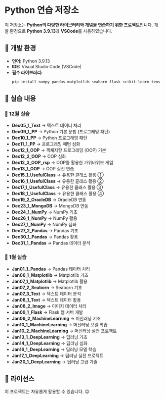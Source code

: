 # Python 연습 저장소

이 저장소는 **Python의 다양한 라이브러리와 개념을 연습하기 위한 프로젝트**입니다. 
개발 환경으로 **Python 3.9.13**과 **VSCode**를 사용하였습니다.

## 📌 개발 환경

- **언어:** Python 3.9.13
- **IDE:** Visual Studio Code (VSCode)
- **필수 라이브러리:**
  ```sh
  pip install numpy pandas matplotlib seaborn flask scikit-learn tensorflow
  ```

## 📂 실습 내용

### 📅 12월 실습
- **Dec05_1_Text** → 텍스트 데이터 처리
- **Dec09_1_PP** → Python 기본 문법 (프로그래밍 패턴)
- **Dec10_1_PP** → Python 프로그래밍 패턴
- **Dec11_1_PP** → 프로그래밍 패턴 심화
- **Dec12_1_OOP** → 객체지향 프로그래밍 (OOP) 기본
- **Dec12_2_OOP** → OOP 심화
- **Dec12_3_OOP_rsp** → OOP를 활용한 가위바위보 게임
- **Dec13_1_OOP** → OOP 실전 연습
- **Dec15_1_UsefulClass** → 유용한 클래스 활용 ①
- **Dec16_1_UsefulClass** → 유용한 클래스 활용 ②
- **Dec17_1_UsefulClass** → 유용한 클래스 활용 ③
- **Dec18_1_UsefulClass** → 유용한 클래스 활용 ④
- **Dec19_2_OracleDB** → OracleDB 연동
- **Dec23_1_MongoDB** → MongoDB 연동
- **Dec24_1_NumPy** → NumPy 기초
- **Dec26_1_NumPy** → NumPy 활용
- **Dec27_1_NumPy** → NumPy 심화
- **Dec27_2_Pandas** → Pandas 기초
- **Dec30_1_Pandas** → Pandas 활용
- **Dec31_1_Pandas** → Pandas 데이터 분석

### 📅 1월 실습
- **Jan01_1_Pandas** → Pandas 데이터 처리
- **Jan06_1_Matplotlib** → Matplotlib 기초
- **Jan07_1_Matplotlib** → Matplotlib 활용
- **Jan07_2_Seaborn** → Seaborn 기초
- **Jan07_3_Text** → 텍스트 데이터 분석
- **Jan08_1_Text** → 텍스트 데이터 활용
- **Jan08_2_Image** → 이미지 데이터 처리
- **Jan09_1_Flask** → Flask 웹 서버 개발
- **Jan09_2_MachineLearning** → 머신러닝 기초
- **Jan10_1_MachineLearning** → 머신러닝 모델 학습
- **Jan10_2_MachineLearning** → 머신러닝 실전 프로젝트
- **Jan13_1_DeepLearning** → 딥러닝 기초
- **Jan14_1_DeepLearning** → 딥러닝 심화
- **Jan16_1_DeepLearning** → 딥러닝 모델 학습
- **Jan17_1_DeepLearning** → 딥러닝 실전 프로젝트
- **Jan20_1_DeepLearning** → 딥러닝 고급 기술

## 📄 라이선스

이 프로젝트는 자유롭게 활용할 수 있습니다. 😊
